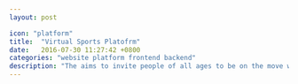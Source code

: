 ```yaml
---
layout: post

icon: "platform"
title:  "Virtual Sports Platofrm"
date:   2016-07-30 11:27:42 +0800
categories: "website platform frontend backend"
description: "The aims to invite people of all ages to be on the move whenever and wherever they like."
---
```

#### 